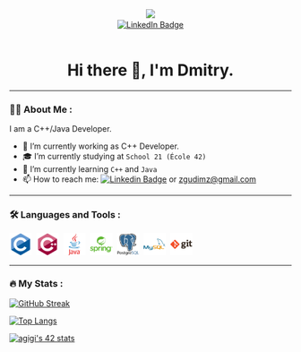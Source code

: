 <div id="header" align="center">
  <img src="https://media.giphy.com/media/5eLDrEaRGHegx2FeF2/giphy.gif" width="200"/>

  <div id="badges" align="center">
    <a href="https://www.linkedin.com/in/dmitriigubin">
      <img src="https://img.shields.io/badge/LinkedIn-blue?style=for-the-badge&logo=linkedin&logoColor=white" alt="LinkedIn Badge"/>
    </a>
  </div>
  <img src="https://komarev.com/ghpvc/?username=gudimz&style=flat-square&color=blue" alt=""/>
  <h1>
    Hi there 👋, I'm Dmitry.
  </h1>
</div>

---
### :man_technologist: About Me :
I am a C++/Java Developer.

- 🔭 I’m currently working as C++ Developer.
- 🎓 I’m currently studying at <code>School 21 (École 42)</code>
- 🌱 I’m currently learning <code>C++</code> and <code>Java</code>
- 📫 How to reach me: [![Linkedin Badge](https://img.shields.io/badge/LinkedIn-blue?style=for-the-badge&logo=linkedin&logoColor=white)](https://www.linkedin.com/in/dmitriigubin) or zgudimz@gmail.com

---

### :hammer_and_wrench: Languages and Tools :

<div>
  
  <img src="https://github.com/devicons/devicon/blob/master/icons/c/c-original.svg" title="C" alt="C" width="40" height="40"/>&nbsp;
  <img src="https://github.com/devicons/devicon/blob/master/icons/cplusplus/cplusplus-original.svg" title="CPP" alt="CPP" width="40" height="40"/>&nbsp;
  <img src="https://github.com/devicons/devicon/blob/master/icons/java/java-original-wordmark.svg" title="Java" alt="Java" width="40" height="40"/>&nbsp;
  <img src="https://github.com/devicons/devicon/blob/master/icons/spring/spring-original-wordmark.svg" title="Spring" alt="Spring" width="40" height="40"/>&nbsp;
  <img src="https://github.com/devicons/devicon/blob/master/icons/postgresql/postgresql-original-wordmark.svg" title="PostreSQL"  alt="PostgreSQL" width="40" height="40"/>&nbsp;
  <img src="https://github.com/devicons/devicon/blob/master/icons/mysql/mysql-original-wordmark.svg" title="MySQL"  alt="MySQL" width="40" height="40"/>&nbsp;
  <img src="https://github.com/devicons/devicon/blob/master/icons/git/git-original-wordmark.svg" title="Git"  alt="Git" width="40" height="40"/>&nbsp;
</div>

---

### :fire: My Stats :

[![GitHub Streak](http://github-readme-streak-stats.herokuapp.com?user=gudimz&theme=dark&background=000000)](https://git.io/streak-stats)

[![Top Langs](https://github-readme-stats.vercel.app/api/top-langs/?username=gudimz&layout=compact&theme=vision-friendly-dark)](https://github.com/anuraghazra/github-readme-stats)

[![agigi's 42 stats](https://badge42.vercel.app/api/v2/cl3q4u0r5005409lils03jkws/stats?cursusId=21&coalitionId=92)](https://github.com/JaeSeoKim/badge42)


